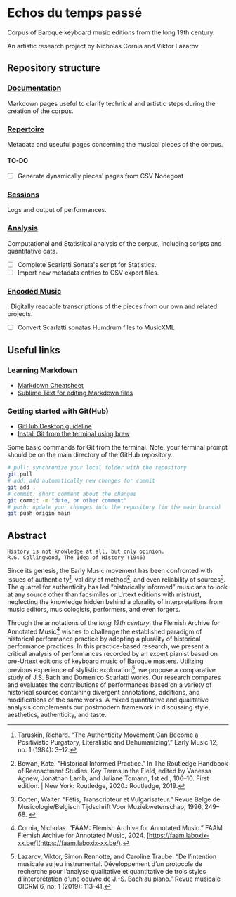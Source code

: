 # Echos du temps passé
Corpus of Baroque keyboard music editions from the long 19th century.

An artistic research project by Nicholas Cornia and Viktor Lazarov.

## Repository structure

### [Documentation](/documentation)
Markdown pages useful to clarify technical and artistic steps during the creation of the corpus.

### [Repertoire](/repertoire)
Metadata and useuful pages concerning the musical pieces of the corpus.

#### TO-DO

- [ ] Generate dynamically pieces' pages from CSV Nodegoat

### [Sessions](/sessions)
Logs and output of performances.

### [Analysis](/analysis)
Computational and Statistical analysis of the corpus, including scripts and quantitative data.

- [ ] Complete Scarlatti Sonata's script for Statistics.
- [ ] Import new metadata entries to CSV export files.

### [Encoded Music](/encoded_music)
: Digitally readable transcriptions of the pieces from our own and related projects.

- [ ] Convert Scarlatti sonatas Humdrum files to MusicXML 

## Useful links

### Learning Markdown

- [Markdown Cheatsheet](https://www.markdownguide.org/cheat-sheet/)
- [Sublime Text for editing Markdown files](https://www.sublimetext.com/download)


### Getting started with Git(Hub)

- [GitHub Desktop guideline](https://docs.github.com/en/desktop/overview/getting-started-with-github-desktop)
- [Install Git from the terminal using brew](https://git-scm.com/downloads/mac)

Some basic commands for Git from the terminal. Note, your terminal prompt should be on the main directory of the GitHub repository.

```bash
# pull: synchronize your local folder with the repository
git pull
# add: add automatically new changes for commit
git add .
# commit: short comment about the changes
git commit -m "date, or other comment"
# push: update your changes into the repository (in the main branch)
git push origin main
```



## Abstract

```
History is not knowledge at all, but only opinion.
R.G. Collingwood, The Idea of History (1946)
```

Since its genesis, the Early Music movement has been confronted with issues of authenticity[^1], validity of method[^2], and even reliability of sources[^3]. The quarrel for authenticity has led “historically informed” musicians to look at any source other than facsimiles or Urtext editions with mistrust, neglecting the knowledge hidden behind a plurality of interpretations from music editors, musicologists, performers, and even forgers.

Through the annotations of the _long 19th century_, the Flemish Archive for Annotated Music[^4] wishes to challenge the established paradigm of historical performance practice by adopting a plurality of historical performance practices. In this practice-based research, we present a critical analysis of performances recorded by an expert pianist based on pre-Urtext editions of keyboard music of Baroque masters. Utilizing previous experience of stylistic exploration[^5], we propose a comparative study of J.S. Bach and Domenico Scarlatti works. Our research compares and evaluates the contributions of performances based on a variety of historical sources containing divergent annotations, additions, and modifications of the same works. A mixed quantitative and qualitative analysis complements our postmodern framework in discussing style, aesthetics, authenticity, and taste.

[^1]: Taruskin, Richard. “The Authenticity Movement Can Become a Positivistic Purgatory, Literalistic and Dehumanizing’.” Early Music 12, no. 1 (1984): 3–12.

[^2]: Bowan, Kate. “Historical Informed Practice.” In The Routledge Handbook of Reenactment Studies: Key Terms in the Field, edited by Vanessa Agnew, Jonathan Lamb, and Juliane Tomann, 1st ed., 106–10. First edition. | New York: Routledge, 2020.: Routledge, 2019.

[^3]: Corten, Walter. “Fétis, Transcripteur et Vulgarisateur.” Revue Belge de Musicologie/Belgisch Tijdschrift Voor Muziekwetenschap, 1996, 249–68. 

[^4]: Cornia, Nicholas. “FAAM: Flemish Archive for Annotated Music.” FAAM Flemish Archive for Annotated Music, 2024. [https://faam.laboxix-xx.be/](https://faam.laboxix-xx.be/).

[^5]: Lazarov, Viktor, Simon Rennotte, and Caroline Traube. “De l’intention musicale au jeu instrumental. Développement d’un protocole de recherche pour l’analyse qualitative et quantitative de trois styles d’interprétation d’une oeuvre de J.-S. Bach au piano.” Revue musicale OICRM 6, no. 1 (2019): 113–41.
